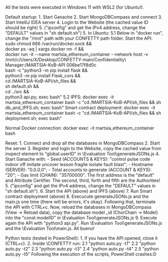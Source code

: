 All the tests were executed in Windows 11 with WSL2 (for Ubuntu!).

Default startup:
	1. Start Ganache
	2. Start MongoDBCompass and connect
	3. Start IntelliJ IDEA server
	4. Login to the Website (the cached value ID should be right)
	5. ("ipconfig" and get the IPv4 address, change the "DEFAULT" values in "sh default.sh")
	5. In Ubuntu:
		5.1
			Below in "docker run", change the "/mnt" path with your CONFETTY path folder.
			Start the API:
				sudo chmod 666 /var/run/docker.sock && \
				docker ps -aq | xargs docker rm -f && \
				docker run -it --name martsia_ethereum_container --network host -v 											/mnt/c/Users/X/Desktop/CONFETTY-main/Confidentiality\ Manager:/MARTSIA-KoB-API 006be17f8d0c \
				bash -c "python3 -m pip install flask && \
				python3 -m pip install Flask_cors && \
				cd /MARTSIA-KoB-API/sh_files && \
				sh default.sh && \
				cd ../src && \
				python3 api.py; exec bash"
		5.2
			IPFS:
				docker exec -it martsia_ethereum_container bash -c "cd /MARTSIA-KoB-API/sh_files && sh db_and_IPFS.sh; exec bash"
			Smart contract deployment:
				docker exec -it martsia_ethereum_container bash -c "cd /MARTSIA-KoB-API/sh_files && sh deployment.sh; exec bash"
		

Normal Docker connection:
docker exec -it martsia_ethereum_container bash

Reset:
	1. Connect and drop all the databases in MongoDBCompass
	2. Start the server
	3. Register and login to the Website, copy the cached value from inspect element to "global.userID" in \Evaluation Tool\generateJSONs.js
	4. Start Ganache with:
		- Seed (ACCOUNTS & KEYS): "control pulse code indoor off imitate uncover lesson fragile isolate fault blast";
		- Hostname (SERVER): "0.0.0.0";
		- Total accounts to generate (ACCOUNT & KEYS): "20";
		- Gas limit (CHAIN): "35700000".
		The first address is the "default" and Attribute Certifier. The second, third, forth and fifth are the Authorities!
	5. ("ipconfig" and get the IPv4 address, change the "DEFAULT" values in "sh default.sh").
	6. Start the API (above) and IPFS (above)
	7. Run Smart contract deployment (above)
	8. Execucute generateJSONs.js and the main.js one time (there will be errors, it's okay). Following that, terminate the API with CTRL+c. Now, reload the databases in MongoDBCompass (View -> Reload data), copy the database model _id (ChorChain -> Model) into the "const modelID" in \Evaluation Tool\generateJSONs.js
	9. Execute again the API with "python3 api.py". Run \Evaluation Tool\generateJSONs.js and the \Evaluation Tool\main.js. All bueno!

Python tests (tested in PowerShell):
	1. If you have the API opened, close it (CTRL+c).
	2. Inside \CONFETTY run:
		2.1 "python auto.py -t1"
		2.2 "python auto.py -t2"
		2.3 "python auto.py -t3"
		2.4 "python auto.py -t4"
		2.5 "python auto.py -t5"
	Following the execution of the scripts, PowerShell crashes:D

